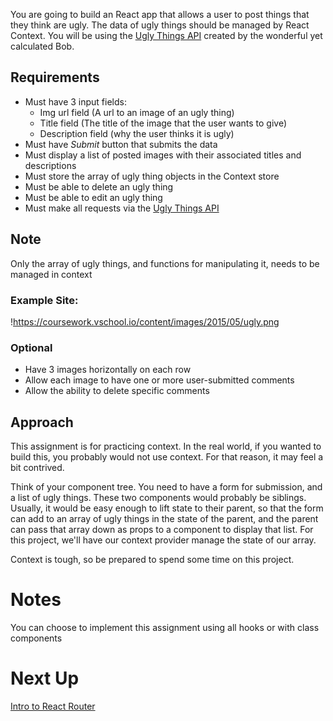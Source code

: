 

You are going to build an React app that allows a user to post things that they think are ugly. The data of ugly things should be managed by React Context. You will be using the [Ugly Things API](https://coursework.vschool.io/ugly-things-api-documentation/) created by the wonderful yet calculated Bob.

## Requirements

- Must have 3 input fields:
    - Img url field (A url to an image of an ugly thing)
    - Title field (The title of the image that the user wants to give)
    - Description field (why the user thinks it is ugly)
- Must have *Submit* button that submits the data
- Must display a list of posted images with their associated titles and descriptions
- Must store the array of ugly thing objects in the Context store
- Must be able to delete an ugly thing
- Must be able to edit an ugly thing
- Must make all requests via the [Ugly Things API](https://coursework.vschool.io/ugly-things-api-documentation/)

## Note

Only the array of ugly things, and functions for manipulating it, needs to be managed in context

### Example Site:

!https://coursework.vschool.io/content/images/2015/05/ugly.png

### Optional

- Have 3 images horizontally on each row
- Allow each image to have one or more user-submitted comments
- Allow the ability to delete specific comments

## Approach

This assignment is for practicing context. In the real world, if you wanted to build this, you probably would not use context. For that reason, it may feel a bit contrived.

Think of your component tree. You need to have a form for submission, and a list of ugly things. These two components would probably be siblings. Usually, it would be easy enough to lift state to their parent, so that the form can add to an array of ugly things in the state of the parent, and the parent can pass that array down as props to a component to display that list. For this project, we'll have our context provider manage the state of our array.

Context is tough, so be prepared to spend some time on this project.

# Notes

You can choose to implement this assignment using all hooks or with class components

# Next Up

[Intro to React Router](https://www.notion.so/Intro-to-React-Router-022afb1066464c809ac7bc989786f2e0?pvs=21)